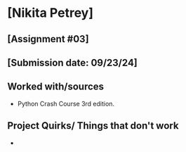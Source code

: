 # [Nikita Petrey]
## [Assignment #03]
## [Submission date: 09/23/24]
## Worked with/sources 
* Python Crash Course 3rd edition.
## Project Quirks/ Things that don't work
* 

